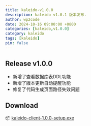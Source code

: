 ```yaml
---
title: kaleido-v1.0.0
description: kaleido v1.0.1 版本发布.
author: wp2code
date: 2024-10-16 09:00:00 +0800
categories: [kaleido,v1.0.0]
category: kaleido
tags: [kaleido]
pin: false
---
```


## Release v1.0.0
- 新增了查看数据库表DDL功能
- 新增了版本更新自动提醒功能
- 修复了代码生成页面路径失效问题

## Download
:package: [kaleido-client-1.0.0-setup.exe](https://github.com/wp2code/kaleido-client/releases/download/v1.0.0/kaleido-client-1.0.0-setup.exe)

